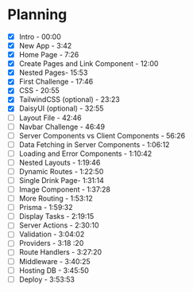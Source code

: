 
# Planning

- [x]  Intro - 00:00
- [x]  New App - 3:42
- [x]  Home Page - 7:26
- [x]  Create Pages and Link Component  - 12:00
- [x]  Nested Pages- 15:53
- [x]  First Challenge - 17:46
- [x]  CSS - 20:55
- [x]  TailwindCSS (optional) - 23:23 
- [x]  DaisyUI (optional) - 32:55
- [ ]  Layout File - 42:46
- [ ]  Navbar Challenge - 46:49
- [ ]  Server Components vs Client Components - 56:26
- [ ]  Data Fetching in Server Components - 1:06:12
- [ ]  Loading and Error Components - 1:10:42
- [ ]  Nested Layouts - 1:19:46
- [ ]  Dynamic Routes - 1:22:50
- [ ]  Single Drink Page- 1:31:14
- [ ]  Image Component - 1:37:28
- [ ]  More Routing - 1:53:12
- [ ]  Prisma - 1:59:32
- [ ]  Display Tasks - 2:19:15
- [ ]  Server Actions - 2:30:10
- [ ]  Validation - 3:04:02
- [ ]  Providers - 3:18 :20
- [ ]  Route Handlers - 3:27:20
- [ ]  Middleware - 3:40:25
- [ ]  Hosting DB - 3:45:50
- [ ]  Deploy - 3:53:53
